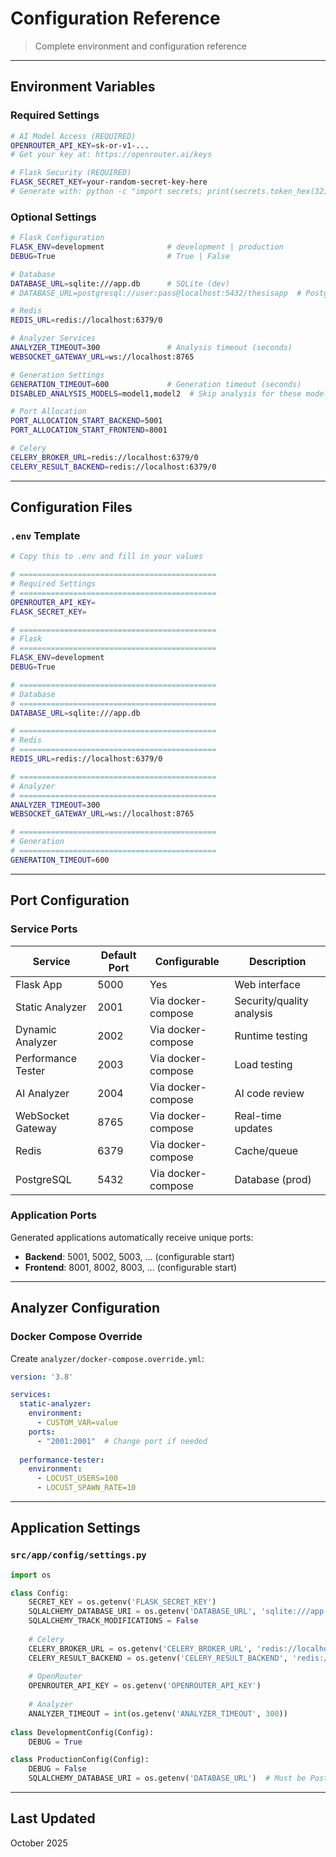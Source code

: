 # Configuration Reference

> Complete environment and configuration reference

---

## Environment Variables

### Required Settings

```bash
# AI Model Access (REQUIRED)
OPENROUTER_API_KEY=sk-or-v1-...
# Get your key at: https://openrouter.ai/keys

# Flask Security (REQUIRED)
FLASK_SECRET_KEY=your-random-secret-key-here
# Generate with: python -c "import secrets; print(secrets.token_hex(32))"
```

### Optional Settings

```bash
# Flask Configuration
FLASK_ENV=development              # development | production
DEBUG=True                         # True | False

# Database
DATABASE_URL=sqlite:///app.db      # SQLite (dev)
# DATABASE_URL=postgresql://user:pass@localhost:5432/thesisapp  # PostgreSQL (prod)

# Redis
REDIS_URL=redis://localhost:6379/0

# Analyzer Services
ANALYZER_TIMEOUT=300               # Analysis timeout (seconds)
WEBSOCKET_GATEWAY_URL=ws://localhost:8765

# Generation Settings
GENERATION_TIMEOUT=600             # Generation timeout (seconds)
DISABLED_ANALYSIS_MODELS=model1,model2  # Skip analysis for these models

# Port Allocation
PORT_ALLOCATION_START_BACKEND=5001
PORT_ALLOCATION_START_FRONTEND=8001

# Celery
CELERY_BROKER_URL=redis://localhost:6379/0
CELERY_RESULT_BACKEND=redis://localhost:6379/0
```

---

## Configuration Files

### `.env` Template

```bash
# Copy this to .env and fill in your values

# ============================================
# Required Settings
# ============================================
OPENROUTER_API_KEY=
FLASK_SECRET_KEY=

# ============================================
# Flask
# ============================================
FLASK_ENV=development
DEBUG=True

# ============================================
# Database
# ============================================
DATABASE_URL=sqlite:///app.db

# ============================================
# Redis
# ============================================
REDIS_URL=redis://localhost:6379/0

# ============================================
# Analyzer
# ============================================
ANALYZER_TIMEOUT=300
WEBSOCKET_GATEWAY_URL=ws://localhost:8765

# ============================================
# Generation
# ============================================
GENERATION_TIMEOUT=600
```

---

## Port Configuration

### Service Ports

| Service | Default Port | Configurable | Description |
|---------|--------------|--------------|-------------|
| Flask App | 5000 | Yes | Web interface |
| Static Analyzer | 2001 | Via docker-compose | Security/quality analysis |
| Dynamic Analyzer | 2002 | Via docker-compose | Runtime testing |
| Performance Tester | 2003 | Via docker-compose | Load testing |
| AI Analyzer | 2004 | Via docker-compose | AI code review |
| WebSocket Gateway | 8765 | Via docker-compose | Real-time updates |
| Redis | 6379 | Via docker-compose | Cache/queue |
| PostgreSQL | 5432 | Via docker-compose | Database (prod) |

### Application Ports

Generated applications automatically receive unique ports:

- **Backend**: 5001, 5002, 5003, ... (configurable start)
- **Frontend**: 8001, 8002, 8003, ... (configurable start)

---

## Analyzer Configuration

### Docker Compose Override

Create `analyzer/docker-compose.override.yml`:

```yaml
version: '3.8'

services:
  static-analyzer:
    environment:
      - CUSTOM_VAR=value
    ports:
      - "2001:2001"  # Change port if needed
  
  performance-tester:
    environment:
      - LOCUST_USERS=100
      - LOCUST_SPAWN_RATE=10
```

---

## Application Settings

### `src/app/config/settings.py`

```python
import os

class Config:
    SECRET_KEY = os.getenv('FLASK_SECRET_KEY')
    SQLALCHEMY_DATABASE_URI = os.getenv('DATABASE_URL', 'sqlite:///app.db')
    SQLALCHEMY_TRACK_MODIFICATIONS = False
    
    # Celery
    CELERY_BROKER_URL = os.getenv('CELERY_BROKER_URL', 'redis://localhost:6379/0')
    CELERY_RESULT_BACKEND = os.getenv('CELERY_RESULT_BACKEND', 'redis://localhost:6379/0')
    
    # OpenRouter
    OPENROUTER_API_KEY = os.getenv('OPENROUTER_API_KEY')
    
    # Analyzer
    ANALYZER_TIMEOUT = int(os.getenv('ANALYZER_TIMEOUT', 300))
    
class DevelopmentConfig(Config):
    DEBUG = True

class ProductionConfig(Config):
    DEBUG = False
    SQLALCHEMY_DATABASE_URI = os.getenv('DATABASE_URL')  # Must be PostgreSQL
```

---

## Last Updated

October 2025
